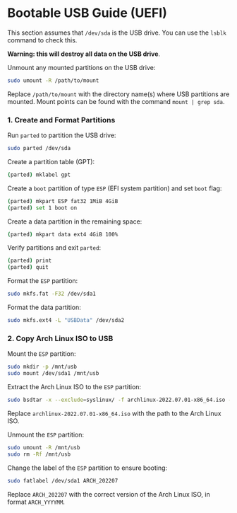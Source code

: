# Bootable USB Guide (UEFI)

This section assumes that `/dev/sda` is the USB drive. You can use the `lsblk` command to check this.

__Warning: this will destroy all data on the USB drive__.

Unmount any mounted partitions on the USB drive:

```bash
sudo umount -R /path/to/mount
```

Replace `/path/to/mount` with the directory name(s) where USB partitions are mounted. Mount points can be found with the command `mount | grep sda`.

### 1. Create and Format Partitions

Run `parted` to partition the USB drive:

```bash
sudo parted /dev/sda
```

Create a partition table (GPT):

```bash
(parted) mklabel gpt
```

Create a `boot` partition of type `ESP` (EFI system partition) and set `boot` flag:

```bash
(parted) mkpart ESP fat32 1MiB 4GiB
(parted) set 1 boot on
```

Create a data partition in the remaining space:

```bash
(parted) mkpart data ext4 4GiB 100%
```

Verify partitions and exit `parted`:

```bash
(parted) print
(parted) quit
```

Format the `ESP` partition:

```bash
sudo mkfs.fat -F32 /dev/sda1
```

Format the data partition:

```bash
sudo mkfs.ext4 -L "USBData" /dev/sda2
```

### 2. Copy Arch Linux ISO to USB

Mount the `ESP` partition:

```bash
sudo mkdir -p /mnt/usb
sudo mount /dev/sda1 /mnt/usb
```

Extract the Arch Linux ISO to the `ESP` partition:

```bash
sudo bsdtar -x --exclude=syslinux/ -f archlinux-2022.07.01-x86_64.iso -C /mnt/usb
```

Replace `archlinux-2022.07.01-x86_64.iso` with the path to the Arch Linux ISO.

Unmount the `ESP` partition:

```bash
sudo umount -R /mnt/usb
sudo rm -Rf /mnt/usb
```

Change the label of the `ESP` partition to ensure booting:

```bash
sudo fatlabel /dev/sda1 ARCH_202207
```

Replace `ARCH_202207` with the correct version of the Arch Linux ISO, in format `ARCH_YYYYMM`.
